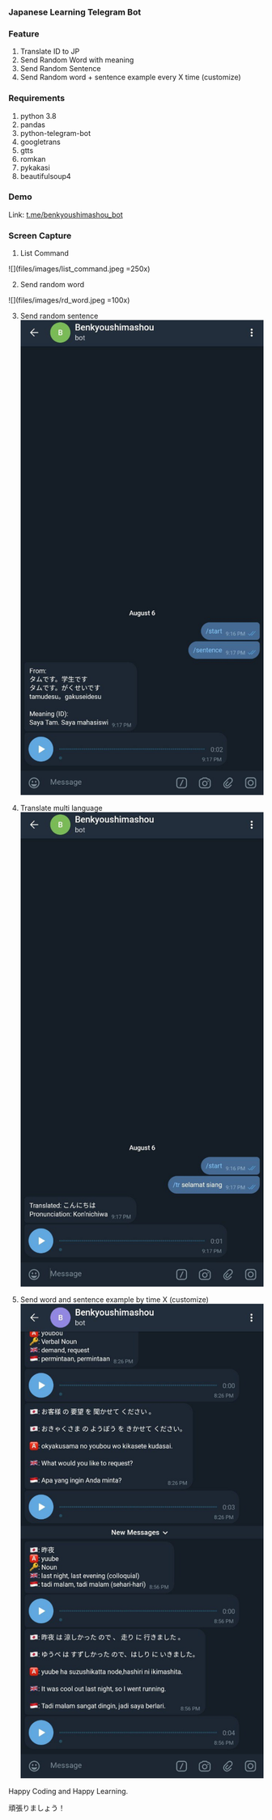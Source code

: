 ### Japanese Learning Telegram Bot

### Feature
1. Translate ID to JP
2. Send Random Word with meaning
3. Send Random Sentence
4. Send Random word + sentence example every X time (customize)

### Requirements
1. python 3.8
2. pandas
3. python-telegram-bot
4. googletrans
5. gtts
6. romkan
7. pykakasi
8. beautifulsoup4

### Demo
Link: [t.me/benkyoushimashou_bot](//t.me/benkyoushimashou_bot)

### Screen Capture
1. List Command

![](files/images/list_command.jpeg =250x)
	
2. Send random word

![](files/images/rd_word.jpeg =100x)

3. Send random sentence
![](files/images/rd_sentence.jpeg)

4. Translate multi language
![](files/images/translate.jpeg)

5. Send word and sentence example by time X (customize)
![](files/images/schedule_word_and_example.jpeg)


Happy Coding and Happy Learning. 

頑張りましょう！

